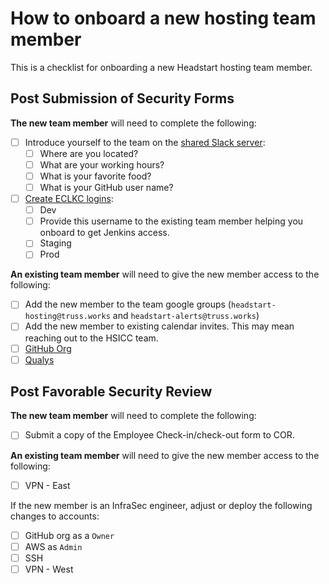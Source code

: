 # How to onboard a new hosting team member

This is a checklist for onboarding a new Headstart hosting team member.

## Post Submission of Security Forms

__The new team member__ will need to complete the following:

- [ ] Introduce yourself to the team on the [shared Slack server](https://app.slack.com/client/T025YR8S487/C026S711T6D):
  - [ ]  Where are you located?
  - [ ]  What are your working hours?
  - [ ]  What is your favorite food?
  - [ ]  What is your GitHub user name?
- [ ] [Create ECLKC logins](./how-to-create-an-eclkc-login.md):
  - [ ]  Dev
    - [ ] Provide this username to the existing team member helping you onboard to get Jenkins access.
  - [ ]  Staging
  - [ ]  Prod

__An existing team member__ will need to give the new member access to the following:

- [ ] Add the new member to the team google groups (`headstart-hosting@truss.works` and `headstart-alerts@truss.works`)
- [ ] Add the new member to existing calendar invites. This may mean reaching out to the HSICC team.
- [ ] [GitHub Org](https://docs.github.com/en/organizations/managing-membership-in-your-organization/inviting-users-to-join-your-organization)
- [ ] [Qualys](./how-to-manage-qualys.md)

## Post Favorable Security Review

__The new team member__ will need to complete the following:

- [ ] Submit a copy of the Employee Check-in/check-out form to COR.

__An existing team member__ will need to give the new member access to the following:

- [ ] VPN - East

If the new member is an InfraSec engineer, adjust or deploy the following changes to accounts:

- [ ] GitHub org as a `Owner`
- [ ] AWS as `Admin`
- [ ] SSH
- [ ] VPN - West
